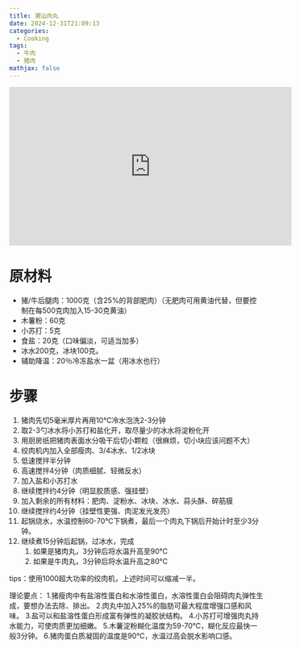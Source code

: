 ```yaml
---
title: 潮汕肉丸
date: 2024-12-31T21:09:13
categories:
  - Cooking
tags:
  - 牛肉
  - 猪肉
mathjax: false
---
```

<iframe width="560" height="315" src="https://www.youtube.com/embed/Wy5WKlQCLoc?si=IkUCya1jryDAACmY" title="YouTube video player" frameborder="0" allow="accelerometer; autoplay; clipboard-write; encrypted-media; gyroscope; picture-in-picture; web-share" referrerpolicy="strict-origin-when-cross-origin" allowfullscreen></iframe>





# 原材料

- 猪/牛后腿肉：1000克（含25%的背部肥肉）（无肥肉可用黄油代替，但要控制在每500克肉加入15-30克黄油）
- 木薯粉：60克
- 小苏打：5克
- 食盐：20克（口味偏淡，可适当加多）
- 冰水200克，冰块100克。
- 辅助降温：20％冷冻盐水一盆（用冰水也行）

# 步骤

1. 猪肉先切5毫米厚片再用10℃冷水泡洗2-3分钟
1. 取2-3勺冰水将小苏打和盐化开，取尽量少的冰水将淀粉化开
1. 用厨房纸把猪肉表面水分吸干后切小颗粒（很麻烦，切小块应该问题不大）
1. 绞肉机内加入全部瘦肉、3/4冰水、1/2冰块
1. 低速搅拌半分钟
1. 高速搅拌4分钟（肉质细腻、轻微反水）
1. 加入盐和小苏打水
1. 继续搅拌约4分钟（明显胶质感、强挂壁）
1. 加入剩余的所有材料：肥肉、淀粉水、冰块、冰水、蒜头酥、碎筋膜
1. 继续搅拌约4分钟（挂壁性更强、肉泥发光发亮）
1. 起锅烧水，水温控制60-70℃下锅煮，最后一个肉丸下锅后开始计时至少3分钟。
1. 继续煮15分钟后起锅，过冰水，完成
   1. 如果是猪肉丸，3分钟后将水温升高至90℃
   1. 如果是牛肉丸，3分钟后将水温升高之80℃





tips：使用1000超大功率的绞肉机，上述时间可以缩减一半。

理论要点：
1.猪瘦肉中有盐溶性蛋白和水溶性蛋白，水溶性蛋白会阻碍肉丸弹性生成，要想办法去除、排出。
2.肉丸中加入25%的脂肪可最大程度增强口感和风味。
3.盐可以和盐溶性蛋白形成富有弹性的凝胶状结构。
4.小苏打可增强肉丸持水能力，可使肉质更加细嫩。
5.木薯淀粉糊化温度为59-70℃，糊化反应最快一般3分钟。
6.猪肉蛋白质凝固的温度是90℃，水温过高会脱水影响口感。




